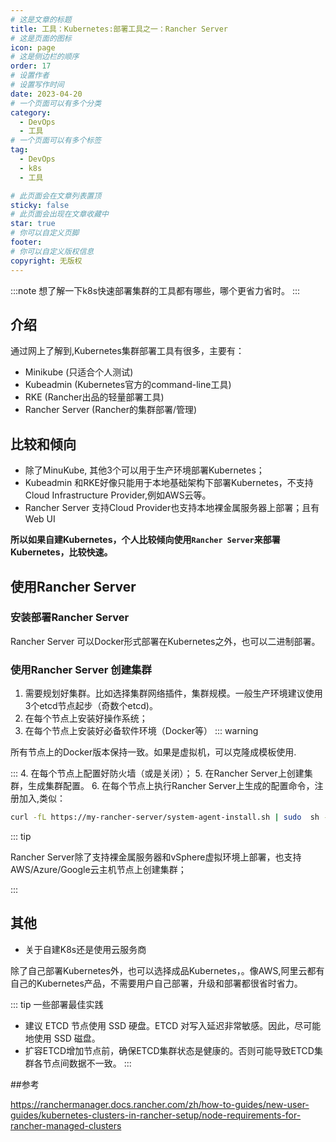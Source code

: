 ```yaml
---
# 这是文章的标题
title: 工具：Kubernetes:部署工具之一：Rancher Server
# 这是页面的图标
icon: page
# 这是侧边栏的顺序
order: 17
# 设置作者
# 设置写作时间
date: 2023-04-20
# 一个页面可以有多个分类
category:
  - DevOps
  - 工具
# 一个页面可以有多个标签
tag:
  - DevOps
  - k8s
  - 工具

# 此页面会在文章列表置顶
sticky: false
# 此页面会出现在文章收藏中
star: true
# 你可以自定义页脚
footer: 
# 你可以自定义版权信息
copyright: 无版权
---
```


:::note
想了解一下k8s快速部署集群的工具都有哪些，哪个更省力省时。
:::

## 介绍

通过网上了解到,Kubernetes集群部署工具有很多，主要有：

- Minikube (只适合个人测试)
- Kubeadmin (Kubernetes官方的command-line工具)
- RKE (Rancher出品的轻量部署工具)
- Rancher Server (Rancher的集群部署/管理)

## 比较和倾向

- 除了MinuKube, 其他3个可以用于生产环境部署Kubernetes；
- Kubeadmin 和RKE好像只能用于本地基础架构下部署Kubernetes，不支持Cloud Infrastructure Provider,例如AWS云等。
- Rancher Server 支持Cloud Provider也支持本地裸金属服务器上部署；且有Web UI

**所以如果自建Kubernetes，个人比较倾向使用`Rancher Server`来部署Kubernetes，比较快速。**



## 使用Rancher Server

### 安装部署Rancher Server

Rancher Server 可以Docker形式部署在Kubernetes之外，也可以二进制部署。

### 使用Rancher Server 创建集群

1. 需要规划好集群。比如选择集群网络插件，集群规模。一般生产环境建议使用3个etcd节点起步（奇数个etcd)。
2. 在每个节点上安装好操作系统；
3. 在每个节点上安装好必备软件环境（Docker等）
::: warning

所有节点上的Docker版本保持一致。如果是虚拟机，可以克隆成模板使用.

::: 
4. 在每个节点上配置好防火墙（或是关闭）；
5. 在Rancher Server上创建集群，生成集群配置。
6. 在每个节点上执行Rancher Server上生成的配置命令，注册加入,类似：
```bash
curl -fL https://my-rancher-server/system-agent-install.sh | sudo  sh -s - --server https://my-rancher-server --label 'cattle.io/os=linux' --token 94dmz8db447rhqx2hm82v96vwl8wvdtvcd77mgb2t9mcmcl2n7mcth --ca-checksum 1aabd46120eb41ab0b20a088ccc7b327c79aaf2cc9ed64c2a9ced335c7ec349a --etcd --controlplane --worker
```




::: tip

Rancher Server除了支持裸金属服务器和vSphere虚拟环境上部署，也支持 AWS/Azure/Google云主机节点上创建集群；

:::

## 其他

- 关于自建K8s还是使用云服务商

除了自己部署Kubernetes外，也可以选择成品Kubernetes，。像AWS,阿里云都有自己的Kubernetes产品，不需要用户自己部署，升级和部署都很省时省力。


::: tip 一些部署最佳实践

- 建议 ETCD 节点使用 SSD 硬盘。ETCD 对写入延迟非常敏感。因此，尽可能地使用 SSD 磁盘。
- 扩容ETCD增加节点前，确保ETCD集群状态是健康的。否则可能导致ETCD集群各节点间数据不一致。
:::


##参考

https://ranchermanager.docs.rancher.com/zh/how-to-guides/new-user-guides/kubernetes-clusters-in-rancher-setup/node-requirements-for-rancher-managed-clusters
